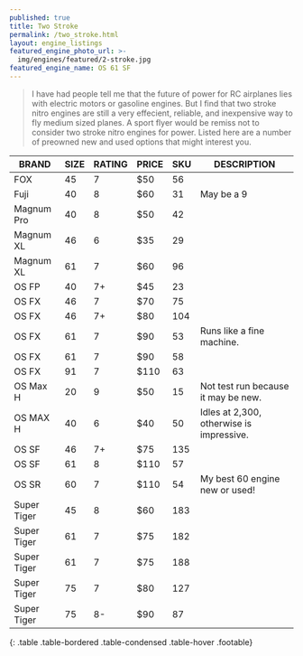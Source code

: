 ```yaml
---
published: true
title: Two Stroke
permalink: /two_stroke.html
layout: engine_listings
featured_engine_photo_url: >-
  img/engines/featured/2-stroke.jpg
featured_engine_name: OS 61 SF
---
```



> I have had people tell me that the future of power for RC airplanes lies with electric motors or gasoline engines. But I find that two stroke nitro engines are still a very effecient, reliable, and inexpensive way to fly medium sized planes. A sport flyer would be remiss not to consider two stroke nitro engines for power. Listed here are a number of preowned new and used options that might interest you.

BRAND             | SIZE  | RATING | PRICE | SKU   | DESCRIPTION
------------------|-------|--------|-------|-------|-------------------
FOX               | 45    | 7      | $50   | 56    |
Fuji              | 40    | 8      | $60   | 31    | May be a 9 
Magnum Pro        | 40    | 8      | $50   | 42    |
Magnum XL         | 46    | 6      | $35   | 29    | 
Magnum XL         | 61    | 7      | $60   | 96    | 
OS FP             | 40    | 7+     | $45   | 23    |
OS FX             | 46    | 7      | $70   | 75    |
OS FX             | 46    | 7+     | $80   | 104   |
OS FX             | 61    | 7      | $90   | 53    | Runs like a fine machine.
OS FX             | 61    | 7      | $90   | 58    |
OS FX             | 91    | 7      | $110  | 63    |
OS Max H          | 20    | 9      | $50   | 15    | Not test run because it may be new.
OS MAX H          | 40    | 6      | $40   | 50    | Idles at 2,300, otherwise is impressive.
OS SF             | 46    | 7+     | $75   | 135   |
OS SF             | 61    | 8      | $110  | 57    |
OS SR             | 60    | 7      | $110  | 54    | My best 60 engine new or used!
Super Tiger       | 45    | 8      | $60   | 183   |
Super Tiger       | 61    | 7      | $75   | 182   |
Super Tiger       | 61    | 7      | $75   | 188   |
Super Tiger       | 75    | 7      | $80   | 127   |
Super Tiger       | 75    | 8-     | $90   | 87    | 
{: .table .table-bordered .table-condensed .table-hover .footable}
